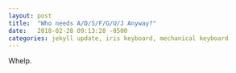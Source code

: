 ```yaml
---
layout: post
title:  "Who needs A/D/S/F/G/U/J Anyway?"
date:   2018-02-28 09:13:28 -0500
categories: jekyll update, iris keyboard, mechanical keyboard
---
```


Whelp.